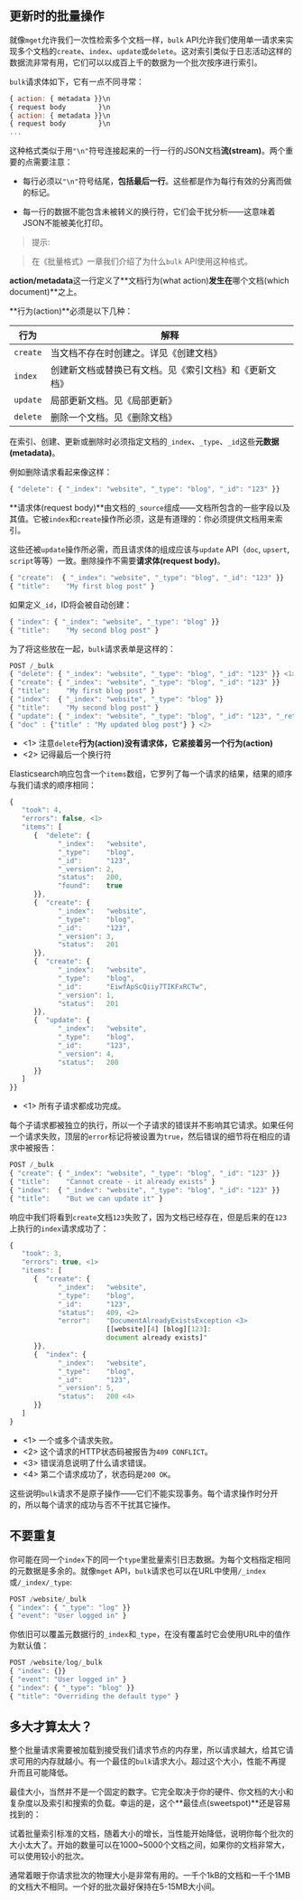 ## 更新时的批量操作

就像`mget`允许我们一次性检索多个文档一样，`bulk` API允许我们使用单一请求来实现多个文档的`create`、`index`、`update`或`delete`。这对索引类似于日志活动这样的数据流非常有用，它们可以以成百上千的数据为一个批次按序进行索引。

`bulk`请求体如下，它有一点不同寻常：

```Javascript
{ action: { metadata }}\n
{ request body        }\n
{ action: { metadata }}\n
{ request body        }\n
...
```

这种格式类似于用`"\n"`符号连接起来的一行一行的JSON文档**流(stream)**。两个重要的点需要注意：

* 每行必须以`"\n"`符号结尾，**包括最后一行**。这些都是作为每行有效的分离而做的标记。

* 每一行的数据不能包含未被转义的换行符，它们会干扰分析——这意味着JSON不能被美化打印。

> 提示:

> 在《批量格式》一章我们介绍了为什么`bulk` API使用这种格式。

**action/metadata**这一行定义了**文档行为(what action)**发生在**哪个文档(which document)**之上。

**行为(action)**必须是以下几种：

| 行为     | 解释                                                   |
| -------- | ------------------------------------------------------ |
| `create` | 当文档不存在时创建之。详见《创建文档》                 |
| `index`  | 创建新文档或替换已有文档。见《索引文档》和《更新文档》 |
| `update` | 局部更新文档。见《局部更新》                           |
| `delete` | 删除一个文档。见《删除文档》                           |


在索引、创建、更新或删除时必须指定文档的`_index`、`_type`、`_id`这些**元数据(metadata)**。

例如删除请求看起来像这样：

```Javascript
{ "delete": { "_index": "website", "_type": "blog", "_id": "123" }}
```

**请求体(request body)**由文档的`_source`组成——文档所包含的一些字段以及其值。它被`index`和`create`操作所必须，这是有道理的：你必须提供文档用来索引。

这些还被`update`操作所必需，而且请求体的组成应该与`update` API（`doc`, `upsert`,
`script`等等）一致。删除操作不需要**请求体(request body)**。

```Javascript
{ "create":  { "_index": "website", "_type": "blog", "_id": "123" }}
{ "title":    "My first blog post" }
```

如果定义`_id`，ID将会被自动创建：

```Javascript
{ "index": { "_index": "website", "_type": "blog" }}
{ "title":    "My second blog post" }
```

为了将这些放在一起，`bulk`请求表单是这样的：

```Javascript
POST /_bulk
{ "delete": { "_index": "website", "_type": "blog", "_id": "123" }} <1>
{ "create": { "_index": "website", "_type": "blog", "_id": "123" }}
{ "title":    "My first blog post" }
{ "index":  { "_index": "website", "_type": "blog" }}
{ "title":    "My second blog post" }
{ "update": { "_index": "website", "_type": "blog", "_id": "123", "_retry_on_conflict" : 3} }
{ "doc" : {"title" : "My updated blog post"} } <2>

```

- <1> 注意`delete`**行为(action)**没有请求体，它紧接着另一个**行为(action)**
- <2> 记得最后一个换行符

Elasticsearch响应包含一个`items`数组，它罗列了每一个请求的结果，结果的顺序与我们请求的顺序相同：

```Javascript
{
   "took": 4,
   "errors": false, <1>
   "items": [
      {  "delete": {
            "_index":   "website",
            "_type":    "blog",
            "_id":      "123",
            "_version": 2,
            "status":   200,
            "found":    true
      }},
      {  "create": {
            "_index":   "website",
            "_type":    "blog",
            "_id":      "123",
            "_version": 3,
            "status":   201
      }},
      {  "create": {
            "_index":   "website",
            "_type":    "blog",
            "_id":      "EiwfApScQiiy7TIKFxRCTw",
            "_version": 1,
            "status":   201
      }},
      {  "update": {
            "_index":   "website",
            "_type":    "blog",
            "_id":      "123",
            "_version": 4,
            "status":   200
      }}
   ]
}}
```

- <1> 所有子请求都成功完成。

每个子请求都被独立的执行，所以一个子请求的错误并不影响其它请求。如果任何一个请求失败，顶层的`error`标记将被设置为`true`，然后错误的细节将在相应的请求中被报告：

```Javascript
POST /_bulk
{ "create": { "_index": "website", "_type": "blog", "_id": "123" }}
{ "title":    "Cannot create - it already exists" }
{ "index":  { "_index": "website", "_type": "blog", "_id": "123" }}
{ "title":    "But we can update it" }
```

响应中我们将看到`create`文档`123`失败了，因为文档已经存在，但是后来的在`123`上执行的`index`请求成功了：

```Javascript
{
   "took": 3,
   "errors": true, <1>
   "items": [
      {  "create": {
            "_index":   "website",
            "_type":    "blog",
            "_id":      "123",
            "status":   409, <2>
            "error":    "DocumentAlreadyExistsException <3>
                        [[website][4] [blog][123]:
                        document already exists]"
      }},
      {  "index": {
            "_index":   "website",
            "_type":    "blog",
            "_id":      "123",
            "_version": 5,
            "status":   200 <4>
      }}
   ]
}
```

- <1> 一个或多个请求失败。
- <2> 这个请求的HTTP状态码被报告为`409 CONFLICT`。
- <3> 错误消息说明了什么请求错误。
- <4> 第二个请求成功了，状态码是`200 OK`。

这些说明`bulk`请求不是原子操作——它们不能实现事务。每个请求操作时分开的，所以每个请求的成功与否不干扰其它操作。

## 不要重复

你可能在同一个`index`下的同一个`type`里批量索引日志数据。为每个文档指定相同的元数据是多余的。就像`mget` API，`bulk`请求也可以在URL中使用`/_index`或`/_index/_type`:

```Javascript
POST /website/_bulk
{ "index": { "_type": "log" }}
{ "event": "User logged in" }
```

你依旧可以覆盖元数据行的`_index`和`_type`，在没有覆盖时它会使用URL中的值作为默认值：

```Javascript
POST /website/log/_bulk
{ "index": {}}
{ "event": "User logged in" }
{ "index": { "_type": "blog" }}
{ "title": "Overriding the default type" }
```

## 多大才算太大？

整个批量请求需要被加载到接受我们请求节点的内存里，所以请求越大，给其它请求可用的内存就越小。有一个最佳的`bulk`请求大小。超过这个大小，性能不再提升而且可能降低。

最佳大小，当然并不是一个固定的数字。它完全取决于你的硬件、你文档的大小和复杂度以及索引和搜索的负载。幸运的是，这个**最佳点(sweetspot)**还是容易找到的：

试着批量索引标准的文档，随着大小的增长，当性能开始降低，说明你每个批次的大小太大了。开始的数量可以在1000~5000个文档之间，如果你的文档非常大，可以使用较小的批次。

通常着眼于你请求批次的物理大小是非常有用的。一千个1kB的文档和一千个1MB的文档大不相同。一个好的批次最好保持在5-15MB大小间。

